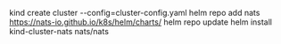kind create cluster --config=cluster-config.yaml
helm repo add nats https://nats-io.github.io/k8s/helm/charts/
helm repo update
helm install kind-cluster-nats nats/nats
